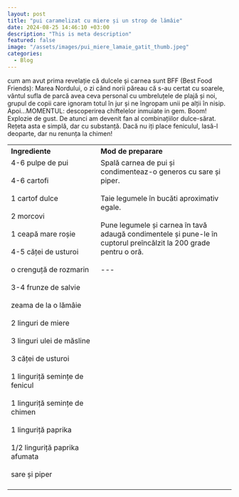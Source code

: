 ```yaml
---
layout: post
title: "pui caramelizat cu miere și un strop de lămâie"
date: 2024-08-25 14:46:10 +03:00
description: "This is meta description"
featured: false
image: "/assets/images/pui_miere_lamaie_gatit_thumb.jpeg"
categories:
  - Blog
---
```


cum am avut prima revelație că dulcele și carnea sunt BFF (Best Food Friends): Marea Nordului, o zi când norii păreau că s-au certat cu soarele, vântul sufla de parcă avea ceva personal cu umbreluțele de plajă și noi, grupul de copii care ignoram totul în jur și ne îngropam unii pe alții în nisip.
Apoi…MOMENTUL: descoperirea chiftelelor inmuiate in gem. Boom! Explozie de gust. De atunci am devenit fan al combinațiilor dulce-sărat.
Rețeta asta e simplă, dar cu substanță. Dacă nu iți place feniculul, lasă-l deoparte, dar nu renunța la chimen!

<table style="width: 100%; border-collapse: collapse;">
  <tr>
    <th style="text-align: left;width: 40%;vertical-align: top;">Ingrediente</th>
    <th style="text-align: left;width: 60%;vertical-align: top;">Mod de preparare</th>
  </tr>
  <tr>
    <td style="text-align: left;width: 40%;vertical-align: top;">
      4-6 pulpe de pui<br><br>
      4-6 cartofi<br><br>
      1 cartof dulce<br><br>
      2 morcovi<br><br>
      1 ceapă mare roșie<br><br>
      4-5 căței de usturoi<br><br>
      o crenguță de rozmarin<br><br>
      3-4 frunze de salvie<br><br>
      zeama de la o lămâie<br><br>
      2 linguri de miere<br><br>
      3 linguri ulei de măsline<br><br>
      3 căței de usturoi<br><br>
      1 linguriță semințe de fenicul<br><br>
      1 linguriță semințe de chimen<br><br>
      1 linguriță paprika<br><br>
      1/2 linguriță paprika afumata<br><br>
      sare și piper<br><br>
    </td>
    <td style="text-align: left;width: 60%;vertical-align: top;">
      Spală carnea de pui și condimenteaz-o generos cu sare și piper.<br><br>
      Taie legumele în bucăti aproximativ egale.<br><br>
      Pune legumele și carnea în tavă adaugă condimentele și pune-le în cuptorul preîncălzit la 200 grade pentru o oră.<br><br>
---
    </td>
  </tr>
</table>
